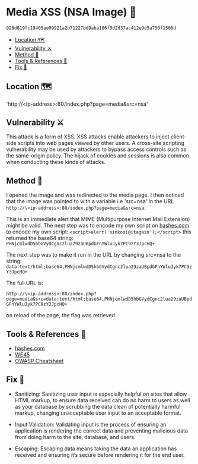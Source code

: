 # Media XSS (NSA Image) 🦅<!-- omit in toc -->

```txt
928d819fc19405ae09921a2b71227bd9aba106f9d2d37ac412e9e5a750f1506d
```

- [Location 🗺️](#location-️)
- [Vulnerability ⚔️](#vulnerability-️)
- [Method 🧾](#method-)
- [Tools & References 🧰](#tools--references-)
- [Fix 🔧](#fix-)

## Location 🗺️

'http://\<ip-address>:80/index.php?page=media&src=nsa'

## Vulnerability ⚔️

This attack is a form of XSS. XSS attacks enable attackers to inject client-side scripts into web pages viewed by other users. A cross-site scripting vulnerability may be used by attackers to bypass access controls such as the same-origin policy. The hijack of cookies and sessions is also common when conducting these kinds of attacks.

## Method 🧾

I opened the image and was redirected to the media page. I then noticed that the image was pointed to with a variable i.e 'src=nsa' in the URL `http://\<ip-address>:80/index.php?page=media&src=nsa`.

This is an immediate alert that MIME (Multipurpose Internet Mail Extension) might be valid.
The next step was to encode my own script on [hashes.com](https://hashes.com/en/tools/base64encode) to encode my own script:
`<script>alert('sinkosi@itagain');</script>`
this returned the base64 string:
`PHNjcmlwdD5hbGVydCgnc2lua29zaUBpdGFnYWluJyk7PC9zY3JpcHQ+`

The next step was to make it run in the URL by changing src=nsa to the string:
`data:text/html;base64,PHNjcmlwdD5hbGVydCgnc2lua29zaUBpdGFnYWluJyk7PC9zY3JpcHQ+`

The full URL is:

`http://\<ip-address>:80/index.php?page=media&src=data:text/html;base64,PHNjcmlwdD5hbGVydCgnc2lua29zaUBpdGFnYWluJyk7PC9zY3JpcHQ+`

on reload of the page, the flag was retrieved

## Tools & References 🧰

- [hashes.com](https://hashes.com/en/tools/base64encode)
- [WE45](https://www.we45.com/blog/preventing-xss-with-base64-encoding-the-false-sense-of-web-application-security)
- [OWASP Cheatsheet](https://github.com/OWASP/CheatSheetSeries/blob/master/cheatsheets/Cross_Site_Scripting_Prevention_Cheat_Sheet.md)

## Fix 🔧

- Sanitizing: Sanitizing user input is especially helpful on sites that allow HTML markup, to ensure data received can do no harm to users as well as your database by scrubbing the data clean of potentially harmful markup, changing unacceptable user input to an acceptable format.

- Input Validation: Validating input is the process of ensuring an application is rendering the correct data and preventing malicious data from doing harm to the site, database, and users.

- Escaping: Escaping data means taking the data an application has received and ensuring it’s secure before rendering it for the end user.
